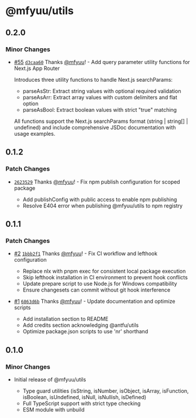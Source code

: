 # @mfyuu/utils

## 0.2.0

### Minor Changes

- [#55](https://github.com/mfyuu/utils/pull/55) [`d3caa60`](https://github.com/mfyuu/utils/commit/d3caa600ebd38440dc722066c66f437e0714d449) Thanks [@mfyuu](https://github.com/mfyuu)! - Add query parameter utility functions for Next.js App Router

  Introduces three utility functions to handle Next.js searchParams:

  - parseAsStr: Extract string values with optional required validation
  - parseAsArr: Extract array values with custom delimiters and flat option
  - parseAsBool: Extract boolean values with strict "true" matching

  All functions support the Next.js searchParams format (string | string[] | undefined) and include comprehensive JSDoc documentation with usage examples.

## 0.1.2

### Patch Changes

- [`2623529`](https://github.com/mfyuu/utils/commit/2623529c79f641ebcd0496440a675af96aa60e5f) Thanks [@mfyuu](https://github.com/mfyuu)! - Fix npm publish configuration for scoped package

  - Add publishConfig with public access to enable npm publishing
  - Resolve E404 error when publishing @mfyuu/utils to npm registry

## 0.1.1

### Patch Changes

- [#2](https://github.com/mfyuu/utils/pull/2) [`1bbb2f1`](https://github.com/mfyuu/utils/commit/1bbb2f1dbb1bcc0cd93087bf34d5d29de14df605) Thanks [@mfyuu](https://github.com/mfyuu)! - Fix CI workflow and lefthook configuration

  - Replace nlx with pnpm exec for consistent local package execution
  - Skip lefthook installation in CI environment to prevent hook conflicts
  - Update prepare script to use Node.js for Windows compatibility
  - Ensure changesets can commit without git hook interference

- [#1](https://github.com/mfyuu/utils/pull/1) [`6863d6b`](https://github.com/mfyuu/utils/commit/6863d6b699b30399db7f37980b137b764585be19) Thanks [@mfyuu](https://github.com/mfyuu)! - Update documentation and optimize scripts

  - Add installation section to README
  - Add credits section acknowledging @antfu/utils
  - Optimize package.json scripts to use 'nr' shorthand

## 0.1.0

### Minor Changes

- Initial release of @mfyuu/utils

  - Type guard utilities (isString, isNumber, isObject, isArray, isFunction, isBoolean, isUndefined, isNull, isNullish, isDefined)
  - Full TypeScript support with strict type checking
  - ESM module with unbuild
